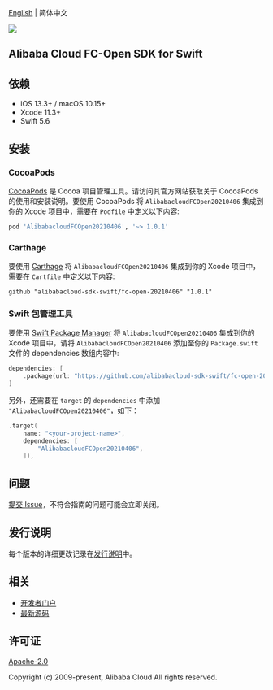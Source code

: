 [English](README.md) | 简体中文

![](https://aliyunsdk-pages.alicdn.com/icons/AlibabaCloud.svg)

## Alibaba Cloud FC-Open SDK for Swift

## 依赖

- iOS 13.3+ / macOS 10.15+
- Xcode 11.3+
- Swift 5.6

## 安装

### CocoaPods

[CocoaPods](https://cocoapods.org) 是 Cocoa 项目管理工具。请访问其官方网站获取关于 CocoaPods 的使用和安装说明。要使用 CocoaPods 将 `AlibabacloudFCOpen20210406` 集成到你的 Xcode 项目中，需要在 `Podfile` 中定义以下内容:

```ruby
pod 'AlibabacloudFCOpen20210406', '~> 1.0.1'
```

### Carthage

要使用 [Carthage](https://github.com/Carthage/Carthage) 将 `AlibabacloudFCOpen20210406` 集成到你的 Xcode 项目中，需要在 `Cartfile` 中定义以下内容:

```ogdl
github "alibabacloud-sdk-swift/fc-open-20210406" "1.0.1"
```

### Swift 包管理工具

要使用 [Swift Package Manager](https://swift.org/package-manager/) 将 `AlibabacloudFCOpen20210406` 集成到你的 Xcode 项目中，请将 `AlibabacloudFCOpen20210406` 添加至你的 `Package.swift` 文件的 dependencies 数组内容中:

```swift
dependencies: [
    .package(url: "https://github.com/alibabacloud-sdk-swift/fc-open-20210406.git", from: "1.0.1")
]
```

另外，还需要在 `target` 的 `dependencies` 中添加 `"AlibabacloudFCOpen20210406"`，如下：

```swift
.target(
    name: "<your-project-name>",
    dependencies: [
        "AlibabacloudFCOpen20210406",
    ]),
```

## 问题

[提交 Issue](https://github.com/alibabacloud-sdk-swift/fc-open-20210406/issues/new)，不符合指南的问题可能会立即关闭。

## 发行说明

每个版本的详细更改记录在[发行说明](./ChangeLog.txt)中。

## 相关

* [开发者门户](https://next.api.aliyun.com/home)
* [最新源码](https://github.com/alibabacloud-sdk-swift/fc-open-20210406)

## 许可证

[Apache-2.0](http://www.apache.org/licenses/LICENSE-2.0)

Copyright (c) 2009-present, Alibaba Cloud All rights reserved.
